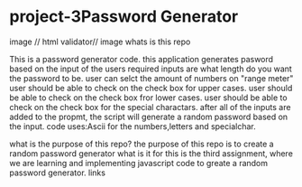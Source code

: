 # project-3Password Generator
image // html validator// image whats is this repo

This  is a password generator code. this application generates pasword based on the input of the users required inputs are
what length do you want the password to be.
user can selct the amount of numbers on "range meter"
user should be able to check on the check box for upper cases.
user should be able to check on the check box fror lower cases.
user should be able to check on the check box for the special charactars.
after all of the inputs are added to the propmt, the script will generate a random password based on the input. 
code uses:Ascii for the numbers,letters and specialchar.

what is the purpose of this repo?
the purpose of this repo is to create a random password generator what is it for
this is the third assignment, where we are learning and implementing javascript code to greate a random password generator. links